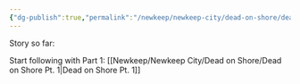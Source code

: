 ```yaml
---
{"dg-publish":true,"permalink":"/newkeep/newkeep-city/dead-on-shore/dead-on-shore/","updated":"2025-03-25T12:34:22.230+05:30"}
---
```


Story so far:

Start following with Part 1: [[Newkeep/Newkeep City/Dead on Shore/Dead on Shore Pt. 1\|Dead on Shore Pt. 1]]

